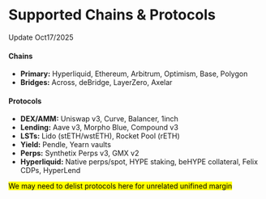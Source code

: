 # Supported Chains & Protocols

Update Oct17/2025

#### Chains

* **Primary:** Hyperliquid, Ethereum, Arbitrum, Optimism, Base, Polygon
* **Bridges:** Across, deBridge, LayerZero, Axelar

#### Protocols

* **DEX/AMM:** Uniswap v3, Curve, Balancer, 1inch
* **Lending:** Aave v3, Morpho Blue, Compound v3
* **LSTs:** Lido (stETH/wstETH), Rocket Pool (rETH)
* **Yield:** Pendle, Yearn vaults
* **Perps:** Synthetix Perps v3, GMX v2
* **Hyperliquid:** Native perps/spot, HYPE staking, beHYPE collateral, Felix CDPs, HyperLend

<mark style="color:$success;">We may need to delist protocols here for unrelated unifined margin</mark>
